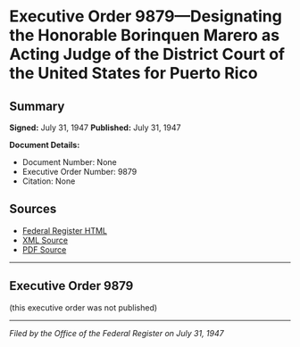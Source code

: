 # Executive Order 9879—Designating the Honorable Borinquen Marero as Acting Judge of the District Court of the United States for Puerto Rico

## Summary

**Signed:** July 31, 1947
**Published:** July 31, 1947

**Document Details:**
- Document Number: None
- Executive Order Number: 9879
- Citation: None

## Sources
- [Federal Register HTML](https://www.presidency.ucsb.edu/documents/executive-order-9879-designating-the-honorable-borinquen-marero-acting-judge-the-district)
- [XML Source](None)
- [PDF Source](None)

---

## Executive Order 9879

(this executive order was not published)

---

*Filed by the Office of the Federal Register on July 31, 1947*
